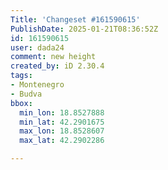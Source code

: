 ```yaml
---
Title: 'Changeset #161590615'
PublishDate: 2025-01-21T08:36:52Z
id: 161590615
user: dada24
comment: new height
created_by: iD 2.30.4
tags:
- Montenegro
- Budva
bbox:
  min_lon: 18.8527888
  min_lat: 42.2901675
  max_lon: 18.8528607
  max_lat: 42.2902286

---
```

